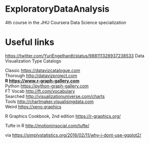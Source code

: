 # ExploratoryDataAnalysis
4th course in the JHU Coursera Data Science specialization 

# Useful links
https://twitter.com/YuriEngelhardt/status/988111328937238533
Data Visualization Type Catalogs

Classic https://datavizcatalogue.com  
Thorough http://datavizproject.com  
**R https://www.r-graph-gallery.com**  
Python https://python-graph-gallery.com  
FT Vocab http://ft.com/vocabulary  
Searched http://visualizationuniverse.com/charts  
Tools http://chartmaker.visualisingdata.com  
Weird https://xeno.graphics 

R Graphics Cookbook, 2nd edition https://r-graphics.org/

Tufte in R http://motioninsocial.com/tufte/

via https://simplystatistics.org/2016/02/11/why-i-dont-use-ggplot2/
